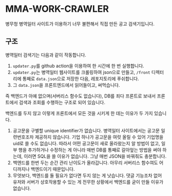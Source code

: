# MMA-WORK-CRAWLER

병무청 병역일터 사이트가 이용하기 너무 불편해서 직접 만든 공고 검색기입니다.

## 구조

병역일터 검색기는 다음과 같이 작동합니다.

1. `updater.py`를 github action을 이용하여 한 시간에 한 번 실행합니다.
1. `updater.py`는 병역일터 웹사이트를 크롤링하여 json으로 만들고, `/front` 디렉터리에 통째로 `data.json`으로 저장한 다음, 레포지토리에 푸쉬합니다.
1. 그 `data.json`을 프론트엔드에서 읽어들이고, 써먹습니다.

즉 백엔드가 아예 없으며(서버리스 함수도 없습니다), DB를 죄다 프론트로 보내서 프론트에서 검색과 조회를 수행하는 구조로 되어 있습니다.

백엔드를 두지 않고 이렇게 프론트에서 모든 것을 시키게 한 데는 이유가 두 가지 있습니다.

1. 공고문을 구별할 unique identifier가 없습니다. 병역일터 사이트에서는 공고문 일련번호조차 제공하지 않습니다. 기업 하나가 공고문을 여럿 올릴 수 있어 기업명을 uid로 쓸 수도 없습니다. 따라서 어떤 공고문이 새로 올라왔는지 알 방법이 없고, 일부 행을 추가하거나 수정하는 게 아니라 매번 DB를 통째로 갈아엎는 방법을 써야 하는데, 이러면 SQL을 쓸 이유가 없습니다. 그냥 매번 JSON을 바꿔줘도 충분합니다.
1. 백엔드를 한번 두는 순간 관리 난이도가 올라갑니다. 아무리 서버리스 함수여도 어디까지나 백엔드이기 때문입니다.
1. 무엇보다, 백엔드를 둘 필요가 없다면 두지 않는 게 낫습니다. 댓글 기능조차 없어 유저와 서버가 상호작용할 수 있는 게 전무한 상황에서 백엔드를 굳이 만들 이유가 없습니다.

